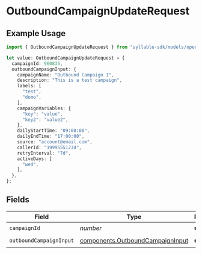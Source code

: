 # OutboundCampaignUpdateRequest

## Example Usage

```typescript
import { OutboundCampaignUpdateRequest } from "syllable-sdk/models/operations";

let value: OutboundCampaignUpdateRequest = {
  campaignId: 960835,
  outboundCampaignInput: {
    campaignName: "Outbound Campaign 1",
    description: "This is a test campaign",
    labels: [
      "test",
      "demo",
    ],
    campaignVariables: {
      "key": "value",
      "key2": "value2",
    },
    dailyStartTime: "09:00:00",
    dailyEndTime: "17:00:00",
    source: "account@email.com",
    callerId: "19995551234",
    retryInterval: "7d",
    activeDays: [
      "wed",
    ],
  },
};
```

## Fields

| Field                                                                                | Type                                                                                 | Required                                                                             | Description                                                                          |
| ------------------------------------------------------------------------------------ | ------------------------------------------------------------------------------------ | ------------------------------------------------------------------------------------ | ------------------------------------------------------------------------------------ |
| `campaignId`                                                                         | *number*                                                                             | :heavy_check_mark:                                                                   | N/A                                                                                  |
| `outboundCampaignInput`                                                              | [components.OutboundCampaignInput](../../models/components/outboundcampaigninput.md) | :heavy_check_mark:                                                                   | N/A                                                                                  |